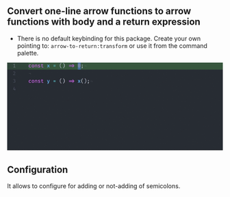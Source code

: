 
## Convert one-line arrow functions to arrow functions with body and a return expression
* There is no default keybinding for this package. Create your own pointing to: `arrow-to-return:transform` or use it from the command palette.

![](https://raw.githubusercontent.com/germtb/gifs/master/to-arrow.gif)

## Configuration
It allows to configure for adding or not-adding of semicolons.
